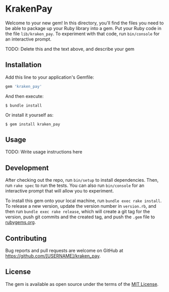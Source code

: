 # KrakenPay

Welcome to your new gem! In this directory, you'll find the files you need to be able to package up your Ruby library into a gem. Put your Ruby code in the file `lib/kraken_pay`. To experiment with that code, run `bin/console` for an interactive prompt.

TODO: Delete this and the text above, and describe your gem

## Installation

Add this line to your application's Gemfile:

```ruby
gem 'kraken_pay'
```

And then execute:

    $ bundle install

Or install it yourself as:

    $ gem install kraken_pay

## Usage

TODO: Write usage instructions here

## Development

After checking out the repo, run `bin/setup` to install dependencies. Then, run `rake spec` to run the tests. You can also run `bin/console` for an interactive prompt that will allow you to experiment.

To install this gem onto your local machine, run `bundle exec rake install`. To release a new version, update the version number in `version.rb`, and then run `bundle exec rake release`, which will create a git tag for the version, push git commits and the created tag, and push the `.gem` file to [rubygems.org](https://rubygems.org).

## Contributing

Bug reports and pull requests are welcome on GitHub at https://github.com/[USERNAME]/kraken_pay.

## License

The gem is available as open source under the terms of the [MIT License](https://opensource.org/licenses/MIT).
